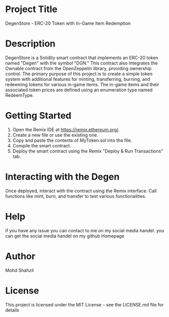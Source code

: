# Project Title
DegenStore - ERC-20 Token with In-Game Item Redemption

# Description
DegenStore is a Solidity smart contract that implements an ERC-20 token named "Degen" with the symbol "DGN." This contract also integrates the Ownable contract from the OpenZeppelin library, providing ownership control. The primary purpose of this project is to create a simple token system with additional features for minting, transferring, burning, and redeeming tokens for various in-game items. The in-game items and their associated token prices are defined using an enumeration type named RedeemType.

# Getting Started
1. Open the Remix IDE at https://remix.ethereum.org/.
2. Create a new file or use the existing one.
3. Copy and paste the contents of MyToken.sol into the file.
4. Compile the smart contract.
5. Deploy the smart contract using the Remix "Deploy & Run Transactions" tab.


# Interacting with the Degen
Once deployed, interact with the contract using the Remix interface.
Call functions like mint, burn, and transfer to test various functionalities.


# Help
if you have any issue you can contact to me on my social media handel. you can get the social media handel on my github Homepage

# Author 
Mohd Shahzil

# License 

This project is licensed under the MIT License - see the LICENSE.md file for details
